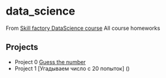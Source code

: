 # data_science
From [Skill factory DataScience course](https://skillfactory.ru/data-scientist-pro-b)
All course homeworks
## Projects
* Project 0 [Guess the number](https://github.com/vzml/data_science/tree/main/new/%D0%9D%D0%BE%D0%B2%D0%B0%D1%8F%20%D0%BF%D0%B0%D0%BF%D0%BA%D0%B0)
* Project 1 [Угадываем число с 20 попыток] ()
